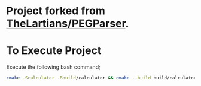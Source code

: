 # Project forked from [TheLartians/PEGParser](https://github.com/TheLartians/PEGParser).

# To Execute Project
Execute the following bash command;
```bash
cmake -Scalculator -Bbuild/calculator && cmake --build build/calculator -j8 && ./build/calculator/main
```
